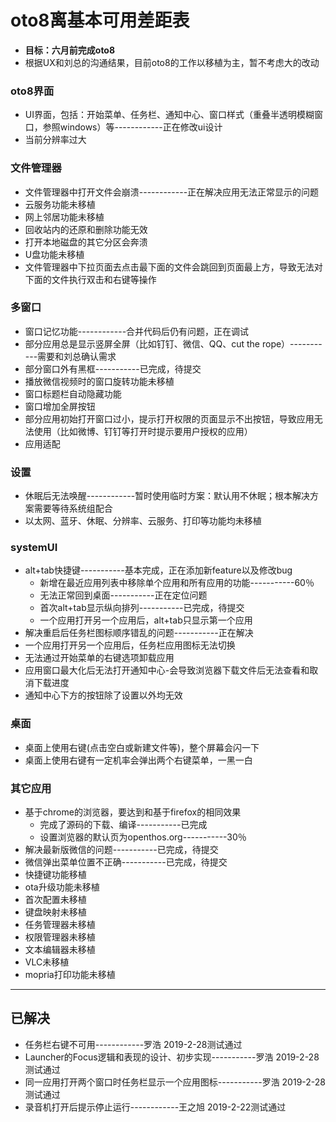 # oto8离基本可用差距表
- **目标：六月前完成oto8**
- 根据UX和刘总的沟通结果，目前oto8的工作以移植为主，暂不考虑大的改动

### oto8界面
- UI界面，包括：开始菜单、任务栏、通知中心、窗口样式（重叠半透明模糊窗口，参照windows）等------------正在修改ui设计
- 当前分辨率过大

### 文件管理器
- 文件管理器中打开文件会崩溃------------正在解决应用无法正常显示的问题
- 云服务功能未移植  
- 网上邻居功能未移植  
- 回收站内的还原和删除功能无效
- 打开本地磁盘的其它分区会奔溃
- U盘功能未移植  
- 文件管理器中下拉页面去点击最下面的文件会跳回到页面最上方，导致无法对下面的文件执行双击和右键等操作  

### 多窗口
- 窗口记忆功能------------合并代码后仍有问题，正在调试
- 部分应用总是显示竖屏全屏（比如钉钉、微信、QQ、cut the rope）-----------需要和刘总确认需求
- 部分窗口外有黑框-----------已完成，待提交
- 播放微信视频时的窗口旋转功能未移植  
- 窗口标题栏自动隐藏功能  
- 窗口增加全屏按钮  
- 部分应用初始打开窗口过小，提示打开权限的页面显示不出按钮，导致应用无法使用（比如微博、钉钉等打开时提示要用户授权的应用）  
- 应用适配

### 设置
- 休眠后无法唤醒------------暂时使用临时方案：默认用不休眠；根本解决方案需要等待系统组配合
- 以太网、蓝牙、休眠、分辨率、云服务、打印等功能均未移植  

### systemUI
- alt+tab快捷键-----------基本完成，正在添加新feature以及修改bug
   - 新增在最近应用列表中移除单个应用和所有应用的功能-----------60％
   - 无法正常回到桌面-----------正在定位问题
   - 首次alt+tab显示纵向排列-----------已完成，待提交
   - 一个应用打开另一个应用后，alt+tab只显示第一个应用
- 解决重启后任务栏图标顺序错乱的问题-----------正在解决
- 一个应用打开另一个应用后，任务栏应用图标无法切换
- 无法通过开始菜单的右键选项卸载应用
- 应用窗口最大化后无法打开通知中心-会导致浏览器下载文件后无法查看和取消下载进度  
- 通知中心下方的按钮除了设置以外均无效  

### 桌面
- 桌面上使用右键(点击空白或新建文件等)，整个屏幕会闪一下  
- 桌面上使用右键有一定机率会弹出两个右键菜单，一黑一白

### 其它应用
- 基于chrome的浏览器，要达到和基于firefox的相同效果
   - 完成了源码的下载、编译-----------已完成
   - 设置浏览器的默认页为openthos.org-----------30％
- 解决最新版微信的问题-----------已完成，待提交
- 微信弹出菜单位置不正确-----------已完成，待提交
- 快捷键功能移植  
- ota升级功能未移植  
- 首次配置未移植  
- 键盘映射未移植  
- 任务管理器未移植  
- 权限管理器未移植  
- 文本编辑器未移植  
- VLC未移植
- mopria打印功能未移植  

***

## 已解决
- 任务栏右键不可用------------罗浩 2019-2-28测试通过
- Launcher的Focus逻辑和表现的设计、初步实现-----------罗浩 2019-2-28测试通过
- 同一应用打开两个窗口时任务栏显示一个应用图标-----------罗浩 2019-2-28测试通过
- 录音机打开后提示停止运行------------王之旭 2019-2-22测试通过
